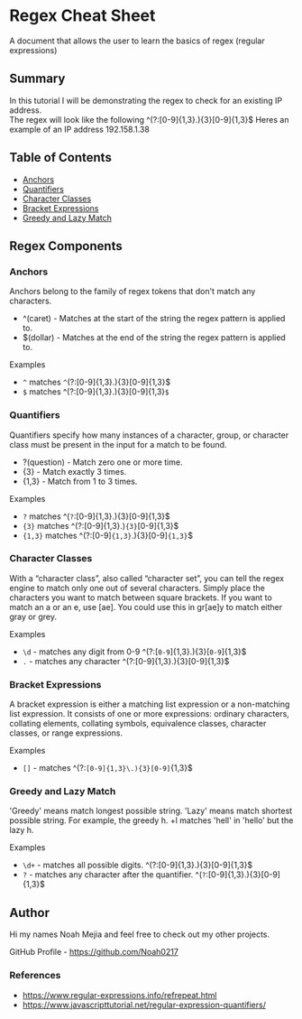 # Regex Cheat Sheet

A document that allows the user to learn the basics of regex (regular expressions)

## Summary

In this tutorial I will be demonstrating the regex to check for an existing IP address.<br> The regex will look like the following ^(?:[0-9]{1,3}\.){3}[0-9]{1,3}$ Heres an example of an IP address 192.158.1.38

## Table of Contents

- [Anchors](#anchors)
- [Quantifiers](#quantifiers)
- [Character Classes](#character-classes)
- [Bracket Expressions](#bracket-expressions)
- [Greedy and Lazy Match](#greedy-and-lazy-match)

## Regex Components

### Anchors
Anchors belong to the family of regex tokens that don't match any characters.
- ^(caret) - Matches at the start of the string the regex pattern is applied to.
- $(dollar) - Matches at the end of the string the regex pattern is applied to.

Examples
- `^` matches `^`(?:[0-9]{1,3}\.){3}[0-9]{1,3}$
- `$` matches ^(?:[0-9]{1,3}\.){3}[0-9]{1,3}`$`

### Quantifiers
Quantifiers specify how many instances of a character, group, or character class must be present in the input for a match to be found.
- ?(question) - Match zero one or more time.
- {3} - Match exactly 3 times.
- {1,3} - Match from 1 to 3 times.

Examples
- `?` matches ^(`?`:[0-9]{1,3}\.){3}[0-9]{1,3}$ 
- `{3}` matches ^(?:[0-9]{1,3}\.)`{3}`[0-9]{1,3}$
- `{1,3}` matches ^(?:[0-9]`{1,3}`\.){3}[0-9]`{1,3}`$

### Character Classes
With a “character class”, also called “character set”, you can tell the regex engine to match only one out of several characters. Simply place the characters you want to match between square brackets. If you want to match an a or an e, use [ae]. You could use this in gr[ae]y to match either gray or grey.

Examples
- `\d` - matches any digit from 0-9 ^(?:[`0-9`]{1,3}\.){3}[`0-9`]{1,3}$
- `.` - matches any character ^(?:[0-9]{1,3}\.){3}[0-9]{1,3}$

### Bracket Expressions
A bracket expression is either a matching list expression or a non-matching list expression. It consists of one or more expressions: ordinary characters, collating elements, collating symbols, equivalence classes, character classes, or range expressions.

Examples
- `[]` - matches ^(?:`[0-9]{1,3}\.){3}[0-9]`{1,3}$

### Greedy and Lazy Match
'Greedy' means match longest possible string. 'Lazy' means match shortest possible string. For example, the greedy h. +l matches 'hell' in 'hello' but the lazy h.

Examples
- `\d+` - matches all possible digits. ^(?:[0-9]{1,3}\.){3}[0-9]{1,3}$
- `?` - matches any character after the quantifier. ^(`?`:[0-9]{1,3}\.){3}[0-9]{1,3}$

## Author

Hi my names Noah Mejia and feel free to check out my other projects.

GitHub Profile - https://github.com/Noah0217

### References
- https://www.regular-expressions.info/refrepeat.html
- https://www.javascripttutorial.net/regular-expression-quantifiers/